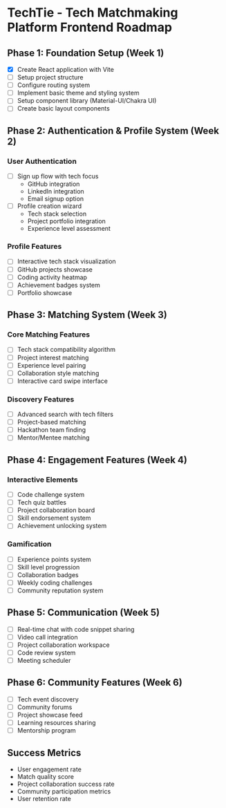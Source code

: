 # TechTie - Tech Matchmaking Platform Frontend Roadmap

## Phase 1: Foundation Setup (Week 1)
- [x] Create React application with Vite
- [ ] Setup project structure
- [ ] Configure routing system
- [ ] Implement basic theme and styling system
- [ ] Setup component library (Material-UI/Chakra UI)
- [ ] Create basic layout components

## Phase 2: Authentication & Profile System (Week 2)
### User Authentication
- [ ] Sign up flow with tech focus
  - GitHub integration
  - LinkedIn integration
  - Email signup option
- [ ] Profile creation wizard
  - Tech stack selection
  - Project portfolio integration
  - Experience level assessment

### Profile Features
- [ ] Interactive tech stack visualization
- [ ] GitHub projects showcase
- [ ] Coding activity heatmap
- [ ] Achievement badges system
- [ ] Portfolio showcase

## Phase 3: Matching System (Week 3)
### Core Matching Features
- [ ] Tech stack compatibility algorithm
- [ ] Project interest matching
- [ ] Experience level pairing
- [ ] Collaboration style matching
- [ ] Interactive card swipe interface

### Discovery Features
- [ ] Advanced search with tech filters
- [ ] Project-based matching
- [ ] Hackathon team finding
- [ ] Mentor/Mentee matching

## Phase 4: Engagement Features (Week 4)
### Interactive Elements
- [ ] Code challenge system
- [ ] Tech quiz battles
- [ ] Project collaboration board
- [ ] Skill endorsement system
- [ ] Achievement unlocking system

### Gamification
- [ ] Experience points system
- [ ] Skill level progression
- [ ] Collaboration badges
- [ ] Weekly coding challenges
- [ ] Community reputation system

## Phase 5: Communication (Week 5)
- [ ] Real-time chat with code snippet sharing
- [ ] Video call integration
- [ ] Project collaboration workspace
- [ ] Code review system
- [ ] Meeting scheduler

## Phase 6: Community Features (Week 6)
- [ ] Tech event discovery
- [ ] Community forums
- [ ] Project showcase feed
- [ ] Learning resources sharing
- [ ] Mentorship program

## Success Metrics
- User engagement rate
- Match quality score
- Project collaboration success rate
- Community participation metrics
- User retention rate
